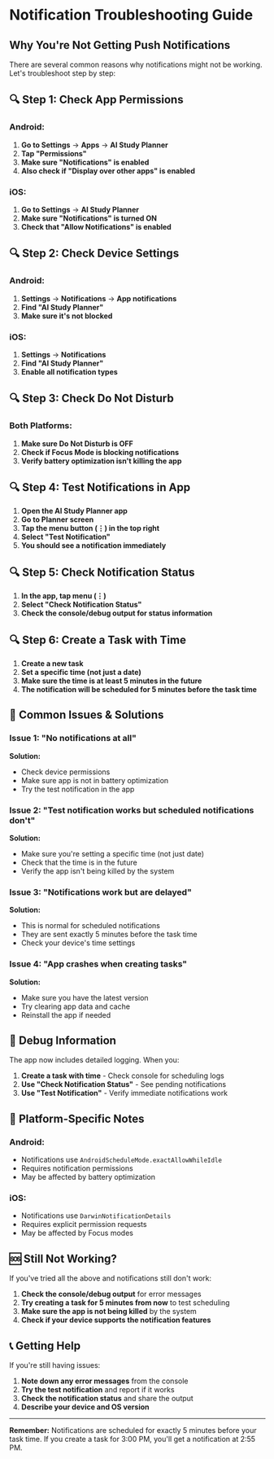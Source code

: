 # Notification Troubleshooting Guide

## Why You're Not Getting Push Notifications

There are several common reasons why notifications might not be working. Let's troubleshoot step by step:

## 🔍 **Step 1: Check App Permissions**

### Android:
1. **Go to Settings** → **Apps** → **AI Study Planner**
2. **Tap "Permissions"**
3. **Make sure "Notifications" is enabled**
4. **Also check if "Display over other apps" is enabled**

### iOS:
1. **Go to Settings** → **AI Study Planner**
2. **Make sure "Notifications" is turned ON**
3. **Check that "Allow Notifications" is enabled**

## 🔍 **Step 2: Check Device Settings**

### Android:
1. **Settings** → **Notifications** → **App notifications**
2. **Find "AI Study Planner"**
3. **Make sure it's not blocked**

### iOS:
1. **Settings** → **Notifications**
2. **Find "AI Study Planner"**
3. **Enable all notification types**

## 🔍 **Step 3: Check Do Not Disturb**

### Both Platforms:
1. **Make sure Do Not Disturb is OFF**
2. **Check if Focus Mode is blocking notifications**
3. **Verify battery optimization isn't killing the app**

## 🔍 **Step 4: Test Notifications in App**

1. **Open the AI Study Planner app**
2. **Go to Planner screen**
3. **Tap the menu button (⋮) in the top right**
4. **Select "Test Notification"**
5. **You should see a notification immediately**

## 🔍 **Step 5: Check Notification Status**

1. **In the app, tap menu (⋮)**
2. **Select "Check Notification Status"**
3. **Check the console/debug output for status information**

## 🔍 **Step 6: Create a Task with Time**

1. **Create a new task**
2. **Set a specific time (not just a date)**
3. **Make sure the time is at least 5 minutes in the future**
4. **The notification will be scheduled for 5 minutes before the task time**

## 🚨 **Common Issues & Solutions**

### Issue 1: "No notifications at all"
**Solution:**
- Check device permissions
- Make sure app is not in battery optimization
- Try the test notification in the app

### Issue 2: "Test notification works but scheduled notifications don't"
**Solution:**
- Make sure you're setting a specific time (not just date)
- Check that the time is in the future
- Verify the app isn't being killed by the system

### Issue 3: "Notifications work but are delayed"
**Solution:**
- This is normal for scheduled notifications
- They are sent exactly 5 minutes before the task time
- Check your device's time settings

### Issue 4: "App crashes when creating tasks"
**Solution:**
- Make sure you have the latest version
- Try clearing app data and cache
- Reinstall the app if needed

## 🔧 **Debug Information**

The app now includes detailed logging. When you:
1. **Create a task with time** - Check console for scheduling logs
2. **Use "Check Notification Status"** - See pending notifications
3. **Use "Test Notification"** - Verify immediate notifications work

## 📱 **Platform-Specific Notes**

### Android:
- Notifications use `AndroidScheduleMode.exactAllowWhileIdle`
- Requires notification permissions
- May be affected by battery optimization

### iOS:
- Notifications use `DarwinNotificationDetails`
- Requires explicit permission requests
- May be affected by Focus modes

## 🆘 **Still Not Working?**

If you've tried all the above and notifications still don't work:

1. **Check the console/debug output** for error messages
2. **Try creating a task for 5 minutes from now** to test scheduling
3. **Make sure the app is not being killed** by the system
4. **Check if your device supports the notification features**

## 📞 **Getting Help**

If you're still having issues:
1. **Note down any error messages** from the console
2. **Try the test notification** and report if it works
3. **Check the notification status** and share the output
4. **Describe your device and OS version**

---

**Remember:** Notifications are scheduled for exactly 5 minutes before your task time. If you create a task for 3:00 PM, you'll get a notification at 2:55 PM.

